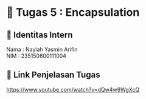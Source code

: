 # 📁 Tugas 5 : Encapsulation

## 👤 Identitas Intern
Nama : Naylah Yasmin Arifin             
NIM  : 235150600111004

## 🔗 Link Penjelasan Tugas

https://www.youtube.com/watch?v=dQw4w9WgXcQ
